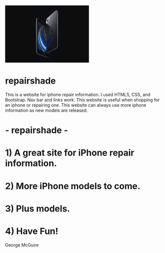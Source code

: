 ![](images/iphone_pic_general.jpg)
# repairshade
This is a website for iphone repair information. I used HTML5, CSS, and Bootstrap. Nav bar and links work. This website is useful when shopping for an iphone or repairing one. This website can always use more iphone information as new models are released.

# - repairshade -
# 1) A great site for iPhone repair information.
# 2) More iPhone models to come. 
# 3) Plus models.
# 4) Have Fun! 

George McGuire
